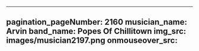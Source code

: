 ------
pagination_pageNumber: 2160
musician_name: Arvin
band_name: Popes Of Chillitown
img_src: images/musician2197.png
onmouseover_src: 
------